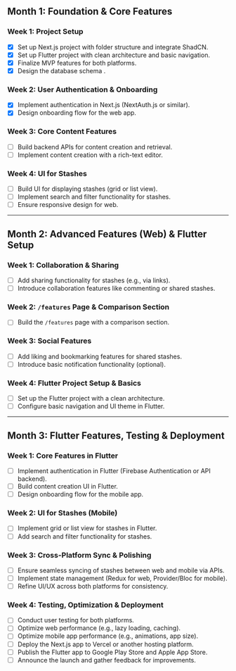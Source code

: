  

## Month 1: Foundation & Core Features  

### Week 1: Project Setup  
- [X] Set up Next.js project with folder structure and integrate ShadCN.  
- [X] Set up Flutter project with clean architecture and basic navigation.  
- [X] Finalize MVP features for both platforms.  
- [X] Design the database schema .  

### Week 2: User Authentication & Onboarding  
- [X] Implement authentication in Next.js (NextAuth.js or similar).
- [X] Design onboarding flow for the web app.

### Week 3: Core Content Features
- [ ] Build backend APIs for content creation and retrieval.
- [ ] Implement content creation with a rich-text editor.

### Week 4: UI for Stashes
- [ ] Build UI for displaying stashes (grid or list view).
- [ ] Implement search and filter functionality for stashes.
- [ ] Ensure responsive design for web.

---

## Month 2: Advanced Features (Web) & Flutter Setup
### Week 1: Collaboration & Sharing
- [ ] Add sharing functionality for stashes (e.g., via links).
- [ ] Introduce collaboration features like commenting or shared stashes.

### Week 2: `/features` Page & Comparison Section
- [ ] Build the `/features` page with a comparison section.

### Week 3: Social Features
- [ ] Add liking and bookmarking features for shared stashes.
- [ ] Introduce basic notification functionality (optional).

### Week 4: Flutter Project Setup & Basics
- [ ] Set up the Flutter project with a clean architecture.
- [ ] Configure basic navigation and UI theme in Flutter.

---

## Month 3: Flutter Features, Testing & Deployment
### Week 1: Core Features in Flutter
- [ ] Implement authentication in Flutter (Firebase Authentication or API backend).
- [ ] Build content creation UI in Flutter.
- [ ] Design onboarding flow for the mobile app.

### Week 2: UI for Stashes (Mobile)
- [ ] Implement grid or list view for stashes in Flutter.
- [ ] Add search and filter functionality for stashes.

### Week 3: Cross-Platform Sync & Polishing
- [ ] Ensure seamless syncing of stashes between web and mobile via APIs.
- [ ] Implement state management (Redux for web, Provider/Bloc for mobile).
- [ ] Refine UI/UX across both platforms for consistency.

### Week 4: Testing, Optimization & Deployment
- [ ] Conduct user testing for both platforms.
- [ ] Optimize web performance (e.g., lazy loading, caching).
- [ ] Optimize mobile app performance (e.g., animations, app size).
- [ ] Deploy the Next.js app to Vercel or another hosting platform.
- [ ] Publish the Flutter app to Google Play Store and Apple App Store.
- [ ] Announce the launch and gather feedback for improvements.